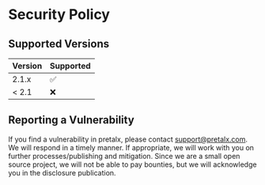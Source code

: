 # Security Policy

## Supported Versions

| Version | Supported |
| ------- | --------- |
| 2.1.x   | ✅        |
| < 2.1   | ❌        |

## Reporting a Vulnerability

If you find a vulnerability in pretalx, please contact [support@pretalx.com](mailto:support@pretalx.com). We will
respond in a timely manner. If appropriate, we will work with you on further processes/publishing and mitigation.
Since we are a small open source project, we will not be able to pay bounties, but we will acknowledge you in the
disclosure publication.
